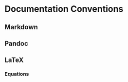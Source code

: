 # Documentation Conventions

## Markdown 

## Pandoc

## LaTeX

### Equations
[LaTeX equations in Markdown+Pandoc]:(https://github.com/tomduck/pandoc-eqnos)
[StackOverflow - LaTeX equations in Markdown+Pandoc]:(http://stackoverflow.com/questions/25042901/how-to-use-latex-equation-environment-in-pandoc-markdown)

